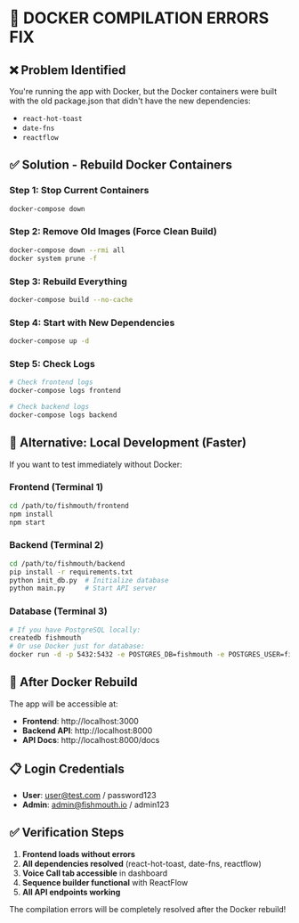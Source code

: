 # 🔧 DOCKER COMPILATION ERRORS FIX

## ❌ **Problem Identified**
You're running the app with Docker, but the Docker containers were built with the old package.json that didn't have the new dependencies:
- `react-hot-toast`
- `date-fns` 
- `reactflow`

## ✅ **Solution - Rebuild Docker Containers**

### **Step 1: Stop Current Containers**
```bash
docker-compose down
```

### **Step 2: Remove Old Images (Force Clean Build)**
```bash
docker-compose down --rmi all
docker system prune -f
```

### **Step 3: Rebuild Everything**
```bash
docker-compose build --no-cache
```

### **Step 4: Start with New Dependencies**
```bash
docker-compose up -d
```

### **Step 5: Check Logs**
```bash
# Check frontend logs
docker-compose logs frontend

# Check backend logs  
docker-compose logs backend
```

## 🎯 **Alternative: Local Development (Faster)**

If you want to test immediately without Docker:

### **Frontend (Terminal 1)**
```bash
cd /path/to/fishmouth/frontend
npm install
npm start
```

### **Backend (Terminal 2)**
```bash
cd /path/to/fishmouth/backend
pip install -r requirements.txt
python init_db.py  # Initialize database
python main.py     # Start API server
```

### **Database (Terminal 3)**
```bash
# If you have PostgreSQL locally:
createdb fishmouth
# Or use Docker just for database:
docker run -d -p 5432:5432 -e POSTGRES_DB=fishmouth -e POSTGRES_USER=fishmouth -e POSTGRES_PASSWORD=fishmouth123 postgres:15-alpine
```

## 🚀 **After Docker Rebuild**

The app will be accessible at:
- **Frontend**: http://localhost:3000
- **Backend API**: http://localhost:8000  
- **API Docs**: http://localhost:8000/docs

## 📋 **Login Credentials**
- **User**: user@test.com / password123
- **Admin**: admin@fishmouth.io / admin123

## ✅ **Verification Steps**

1. **Frontend loads without errors**
2. **All dependencies resolved** (react-hot-toast, date-fns, reactflow)
3. **Voice Call tab accessible** in dashboard
4. **Sequence builder functional** with ReactFlow
5. **All API endpoints working**

The compilation errors will be completely resolved after the Docker rebuild!